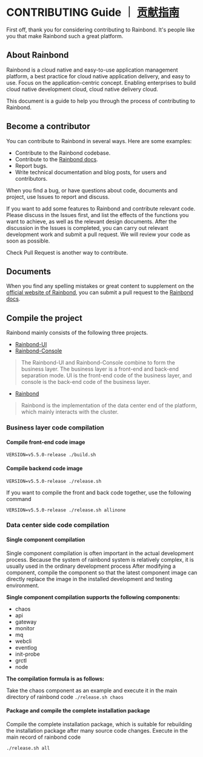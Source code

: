 # CONTRIBUTING Guide ｜ [贡献指南](https://rainbond.io/docs/contribution)

First off, thank you for considering contributing to Rainbond. It's people like you that make Rainbond such a great platform.

## About Rainbond

Rainbond is a cloud native and easy-to-use application management platform, a best practice for cloud native application delivery, and easy to use. Focus on the application-centric concept. Enabling enterprises to build cloud native development cloud, cloud native delivery cloud.

This document is a guide to help you through the process of contributing to Rainbond.

## Become a contributor

You can contribute to Rainbond in several ways. Here are some examples:

* Contribute to the Rainbond codebase.
* Contribute to the [Rainbond docs](https://github.com/goodrain/rainbond-docs).
* Report bugs.
* Write technical documentation and blog posts, for users and contributors.



When you find a bug, or have questions about code, documents and project, use Issues to report and discuss.

If you want to add some features to Rainbond and contribute relevant code. Please discuss in the Issues first, and list the effects of the functions you want to achieve, as well as the relevant design documents. After the discussion in the Issues is completed, you can carry out relevant development work and submit a pull request. We will review your code as soon as possible.

Check Pull Request is another way to contribute.

## Documents

When you find any spelling mistakes or great content to supplement on the [official website of Rainbond](https://www.rainbond.io/), you can submit a pull request to the [Rainbond docs](https://github.com/goodrain/rainbond-docs).

## Compile the project

Rainbond mainly consists of the following three projects.

- [Rainbond-UI](https://github.com/goodrain/rainbond-ui)
- [Rainbond-Console](https://github.com/goodrain/rainbond-console)

> The Rainbond-UI and Rainbond-Console combine to form the business layer. The business layer is a front-end and back-end separation mode. UI is the front-end code of the business layer, and console is the back-end code of the business layer.

- [Rainbond](https://github.com/goodrain/rainbond-console)

> Rainbond is the implementation of the data center end of the platform, which mainly interacts with the cluster.

### Business layer code compilation

#### Compile front-end code image
```
VERSION=v5.5.0-release ./build.sh
```

#### Compile backend code image

```
VERSION=v5.5.0-release ./release.sh
```

If you want to compile the front and back code together, use the following command

```
VERSION=v5.5.0-release ./release.sh allinone
```

### Data center side code compilation

#### Single component compilation

Single component compilation is often important in the actual development process. Because the system of rainbond system is relatively complex, it is usually used in the ordinary development process
After modifying a component, compile the component so that the latest component image can directly replace the image in the installed development and testing environment.

**Single component compilation supports the following components:**

- chaos
- api
- gateway
- monitor
- mq
- webcli
- eventlog
- init-probe
- grctl
- node

**The compilation formula is as follows:**

Take the chaos component as an example and execute it in the main directory of rainbond code
```./release.sh chaos```
#### Package and compile the complete installation package

Compile the complete installation package, which is suitable for rebuilding the installation package after many source code changes. Execute in the main record of rainbond code

```./release.sh all```
